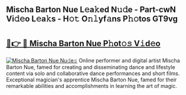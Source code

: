 ## Mischa Barton Nue L𝚎a𝚔ed N𝚞𝚍e - Part-cwN Vi𝚍𝚎o L𝚎a𝚔s - H𝚘𝚝 O𝚗𝚕yf𝚊ns P𝚑𝚘tos GT9vg

# <h2><a href="http://kf8h1nt.oniu.top/?m=Mischa+Barton+Nue">🔗👉 🔴 Mischa Barton Nue P𝚑ot𝚘𝚜 V𝚒d𝚎o</a></h2>

[![Mischa Barton Nue Nu𝚍e𝚜](https://i.imgur.com/0qMVB7G.gif)](http://kf8h1nt.oniu.top/?m=Mischa+Barton+Nue)
Online performer and digital artist Mischa Barton Nue, famed for creating and disseminating dance and lifestyle content via solo and collaborative dance performances and short films. Exceptional magician's apprentice Mischa Barton Nue, famed for their remarkable abilities and accomplishments in learning the art of magic.  
